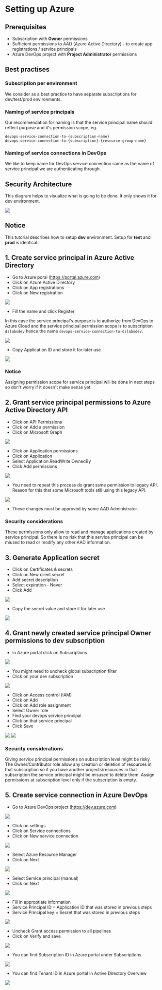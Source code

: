 # Setting up Azure

## Prerequisites
- Subscription with **Owner** permissions
- Sufficient permissions to AAD (Azure Active Directory) - to create app registrations / service principals
- Azure DevOps project with **Project Administrator** permissions

## Best practises

### Subscription per environment
We consider as a best practice to have separate subscriptions for dev/test/prod environments.

### Naming of service principals
Our recommendation for naming is that the service principal name should reflect purpose and it's permission scope, eg.

`devops-service-connection-to-{subscription-name}`  
`devops-service-connection-to-{subscription}-{resource-group-name}`

### Naming of service connections in DevOps
We like to keep name for DevOps service connection same as the name of service principal we are authenticating through.

## Security Architecture
This diagram helps to visualize what is going to be done. It only shows it for dev environment.

![](../images/security_architecture.png)

## Notice
This tutorial describes how to setup **dev** environment. Setup for **test** and **prod** is identical.

## 1. Create service principal in Azure Active Directory

- Go to Azure poral (https://portal.azure.com)
- Click on Azure Active Directory
- Click on App registrations
- Click on New registration

![](../images/service_principal_step1.png)

- Fill the name and click Register

In this case the service principal's purpose is to authorize from DevOps to Azure Cloud and the service principal permission scope is to subscription `dslabsdev` hence the name `devops-service-connection-to-dslabsdev`.

![](../images/service_principal_step2.png)

- Copy Application ID and store it for later use

![](../images/service_principal_step3.png)

### Notice
Assigning permission scope for service principal will be done in next steps so don't worry if it doesn't make sense yet.

## 2. Grant service principal permissions to Azure Active Directory API

- Click on API Permissions
- Click on Add a permission
- Click on Microsoft Graph

![](../images/service_principal_step4.png)

- Click on Application permissions
- Click on Application
- Select Application.ReadWrite.OwnedBy
- Click Add permissions

![](../images/service_principal_step5.png)

- You need to repeat this process do grant same permission to legacy API. Reason for this that some Microsoft tools still using this legacy API.

![](../images/service_principal_step6.png)

- These changes must be approved by some AAD Administrator.

### Security considerations
These permissions only allow to read and manage applications created by service principal. So there is no risk that this service principal can be miused to read or modify any other AAD information.

## 3. Generate Application secret
- Click on Certificates & secrets
- Click on New client secret
- Add secret description
- Select expiration - Never
- Click Add

![](../images/service_principal_step7.png)

- Copy the secret value and store it for later use

![](../images/service_principal_step8.png)

## 4. Grant newly created service principal Owner permissions to dev subscription

- In Azure portal click on Subscriptions

![](../images/service_principal_step9.png)

- You might need to uncheck global subscription filter
- Click on your dev subscription

![](../images/service_principal_step10.png)

- Click on Access control (IAM)
- Click on Add
- Click on Add role assignment
- Select Owner role
- Find your devops service principal
- Click on that service principal
- Click Save

![](../images/service_principal_step11.png)
![](../images/service_principal_step12.png)

### Security considerations
Giving service principal permissions on subscription level might be risky. The Owner/Contributor role allow any creation or deletion of resources in that subscription so if you have another projects/resources in that subscription the service principal might be misused to delete them. Assign permissions at subscription level only if the subscription is empty.

## 5. Create service connection in Azure DevOps

- Go to Azure DevOps project (https://dev.azure.com)

![](../images/devops_step1.png)

- Click on settings
- Click on Service connections
- Click on New service connection

![](../images/devops_step2.png)

- Select Azure Resource Manager
- Click on Next

![](../images/devops_step3.png)

- Select Service principal (manual)
- Click on Next

![](../images/devops_step4.png)

- Fill in approptiate information
- Service Principal ID = Application ID that was stored in previous steps
- Service Principal key = Secret that was stored in previous steps

![](../images/devops_step5.png)

- Uncheck Grant access permission to all pipelines
- Click on Verify and save

![](../images/devops_step6.png)

- You can find Subscription ID in Azure portal under Subscriptions

![](../images/devops_step7.png)

- You can find Tenant ID in Azure portal in Active Directory Overview

![](../images/devops_step8.png)
